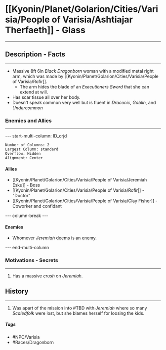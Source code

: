 # [[Kyonin/Planet/Golarion/Cities/Varisia/People of Varisia/Ashtiajar Therfaeth]] - Glass
---
## Description - Facts
---
- Massive 8ft 6in *Black Dragonborn* woman with a modified metal right arm, which was made by [[Kyonin/Planet/Golarion/Cities/Varisia/People of Varisia/Rofir]].
	- The arm hides the blade of an *Executioners Sword* that she can extend at will.
- Has scar tissue all over her body.
- Doesn't speak common very well but is fluent in *Draconic*, *Goblin*, and *Undercommon*

### Enemies and Allies
---
--- start-multi-column: ID_crjd
```column-settings
Number of Columns: 2
Largest Column: standard
Overflow: Hidden
Alignment: Center
```

#### Allies
- [[Kyonin/Planet/Golarion/Cities/Varisia/People of Varisia/Jeremiah Esku]] - Boss
- [[Kyonin/Planet/Golarion/Cities/Varisia/People of Varisia/Rofir]] - "Doctor"
- [[Kyonin/Planet/Golarion/Cities/Varisia/People of Varisia/Clay Fisher]] - Coworker and confidant

--- column-break ---
#### Enemies
- Whomever *Jeremiah* deems is an enemy.

--- end-multi-column

### Motivations - Secrets
---
1. Has a massive *crush* on *Jeremiah*.

## History
---
1. Was apart of the mission into #TBD  with *Jeremiah* where so many *Scaledfolk* were lost, but she blames herself for loosing the kids.

##### Tags
- #NPC/Varisia
- #Races/Dragonborn 